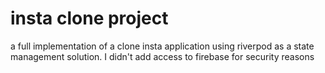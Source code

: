 # insta clone project
a full implementation of a clone insta application using riverpod as a state management solution. I didn't add access to firebase for security reasons

